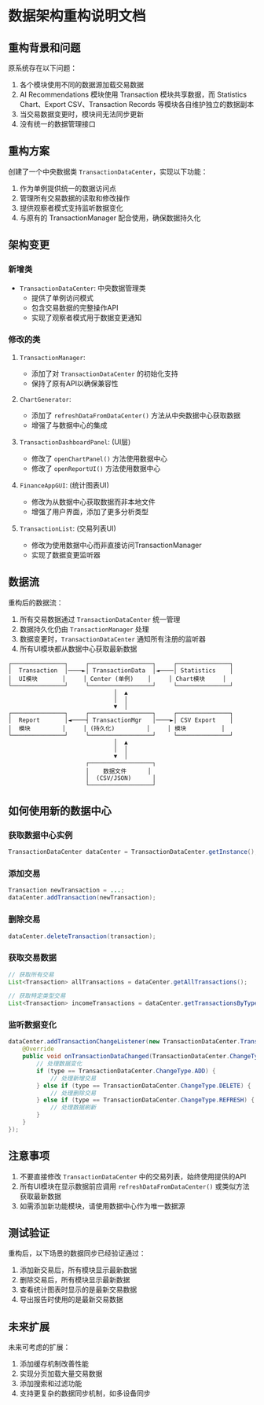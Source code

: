 # 数据架构重构说明文档

## 重构背景和问题

原系统存在以下问题：
1. 各个模块使用不同的数据源加载交易数据
2. AI Recommendations 模块使用 Transaction 模块共享数据，而 Statistics Chart、Export CSV、Transaction Records 等模块各自维护独立的数据副本
3. 当交易数据变更时，模块间无法同步更新
4. 没有统一的数据管理接口

## 重构方案

创建了一个中央数据类 `TransactionDataCenter`，实现以下功能：
1. 作为单例提供统一的数据访问点
2. 管理所有交易数据的读取和修改操作
3. 提供观察者模式支持监听数据变化
4. 与原有的 TransactionManager 配合使用，确保数据持久化

## 架构变更

### 新增类
- `TransactionDataCenter`: 中央数据管理类
  - 提供了单例访问模式
  - 包含交易数据的完整操作API
  - 实现了观察者模式用于数据变更通知

### 修改的类
1. `TransactionManager`: 
   - 添加了对 `TransactionDataCenter` 的初始化支持
   - 保持了原有API以确保兼容性

2. `ChartGenerator`: 
   - 添加了 `refreshDataFromDataCenter()` 方法从中央数据中心获取数据
   - 增强了与数据中心的集成

3. `TransactionDashboardPanel`: (UI层)
   - 修改了 `openChartPanel()` 方法使用数据中心
   - 修改了 `openReportUI()` 方法使用数据中心

4. `FinanceAppGUI`: (统计图表UI)
   - 修改为从数据中心获取数据而非本地文件
   - 增强了用户界面，添加了更多分析类型

5. `TransactionList`: (交易列表UI)
   - 修改为使用数据中心而非直接访问TransactionManager
   - 实现了数据变更监听器

## 数据流

重构后的数据流：
1. 所有交易数据通过 `TransactionDataCenter` 统一管理
2. 数据持久化仍由 `TransactionManager` 处理
3. 数据变更时，`TransactionDataCenter` 通知所有注册的监听器
4. 所有UI模块都从数据中心获取最新数据

```
┌───────────────┐     ┌──────────────────┐     ┌───────────────┐
│  Transaction  │────►│ TransactionData  │◄────│ Statistics    │
│  UI模块       │     │ Center (单例)    │     │ Chart模块     │
└───────────────┘     └──────────────────┘     └───────────────┘
                              │  ▲
                              │  │
                              ▼  │
┌───────────────┐     ┌──────────────────┐     ┌───────────────┐
│  Report       │◄────┤ TransactionMgr   │────►│ CSV Export    │
│  模块         │     │ (持久化)         │     │ 模块          │
└───────────────┘     └──────────────────┘     └───────────────┘
                              │  ▲
                              │  │
                              ▼  │
                      ┌──────────────────┐
                      │    数据文件      │
                      │  (CSV/JSON)      │
                      └──────────────────┘
```

## 如何使用新的数据中心

### 获取数据中心实例
```java
TransactionDataCenter dataCenter = TransactionDataCenter.getInstance();
```

### 添加交易
```java
Transaction newTransaction = ...;
dataCenter.addTransaction(newTransaction);
```

### 删除交易
```java
dataCenter.deleteTransaction(transaction);
```

### 获取交易数据
```java
// 获取所有交易
List<Transaction> allTransactions = dataCenter.getAllTransactions();

// 获取特定类型交易
List<Transaction> incomeTransactions = dataCenter.getTransactionsByType(CategoryType.INCOME);
```

### 监听数据变化
```java
dataCenter.addTransactionChangeListener(new TransactionDataCenter.TransactionChangeListener() {
    @Override
    public void onTransactionDataChanged(TransactionDataCenter.ChangeType type, Transaction transaction) {
        // 处理数据变化
        if (type == TransactionDataCenter.ChangeType.ADD) {
            // 处理新增交易
        } else if (type == TransactionDataCenter.ChangeType.DELETE) {
            // 处理删除交易
        } else if (type == TransactionDataCenter.ChangeType.REFRESH) {
            // 处理数据刷新
        }
    }
});
```

## 注意事项

1. 不要直接修改 `TransactionDataCenter` 中的交易列表，始终使用提供的API
2. 所有UI模块在显示数据前应调用 `refreshDataFromDataCenter()` 或类似方法获取最新数据
3. 如需添加新功能模块，请使用数据中心作为唯一数据源

## 测试验证

重构后，以下场景的数据同步已经验证通过：

1. 添加新交易后，所有模块显示最新数据
2. 删除交易后，所有模块显示最新数据
3. 查看统计图表时显示的是最新交易数据
4. 导出报告时使用的是最新交易数据

## 未来扩展

未来可考虑的扩展：

1. 添加缓存机制改善性能
2. 实现分页加载大量交易数据
3. 添加搜索和过滤功能
4. 支持更复杂的数据同步机制，如多设备同步 